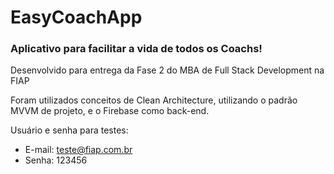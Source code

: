 # EasyCoachApp

### Aplicativo para facilitar a vida de todos os Coachs!
Desenvolvido para entrega da Fase 2 do MBA de Full Stack Development na FIAP

Foram utilizados conceitos de Clean Architecture, utilizando o padrão MVVM de projeto, e o Firebase como back-end.

Usuário e senha para testes:
- E-mail: teste@fiap.com.br
- Senha: 123456
